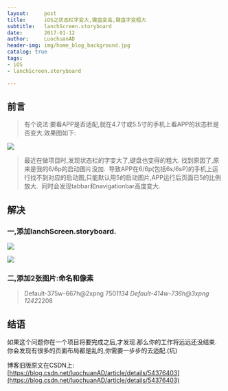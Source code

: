 ```yaml
---
layout:     post
title:      iOS之状态栏字变大,键盘变高,键盘字变粗大
subtitle:   lanchScreen.storyboard
date:       2017-01-12
author:     LuochuanAD
header-img: img/home_blog_background.jpg
catalog: true
tags:
- iOS 
- lanchScreen.storyboard

---
```


## 前言

>有个说法:要看APP是否适配,就在4.7寸或5.5寸的手机上看APP的状态栏是否变大.效果图如下:

![](https://ws3.sinaimg.cn/large/006tNbRwgy1fxv1fdc8pyj30xy0u0qdt.jpg)

>最近在做项目时,发现状态栏的字变大了,键盘也变得的粗大. 找到原因了,原来是我的6/6p的启动图片没加.  导致APP在6/6p(包括6s/6sP)的手机上运行找不到对应的启动图,只能默认用5的启动图片,APP运行后页面已5的比例放大.  同时会发现tabbar和navigationbar高度变大.


## 解决

### 一,添加lanchScreen.storyboard. 

![](https://ws4.sinaimg.cn/large/006tNbRwgy1fxv1h777mwj314s0t4dju.jpg)

![](https://ws3.sinaimg.cn/large/006tNbRwgy1fxv1hz7ts8j318o0a6409.jpg)

### 二,添加2张图片:命名和像素

>Default-375w-667h@2xpng  750*1134
Default-414w-736h@3xpng  1242*2208

## 结语

如果这个问题你在一个项目将要完成之后,才发现.那么你的工作将远远还没结束. 你会发现有很多的页面布局都是乱的,你需要一步步的去适配.(坑)

博客旧版原文在CSDN上:[https://blog.csdn.net/luochuanAD/article/details/54376403](https://blog.csdn.net/luochuanAD/article/details/54376403) 




